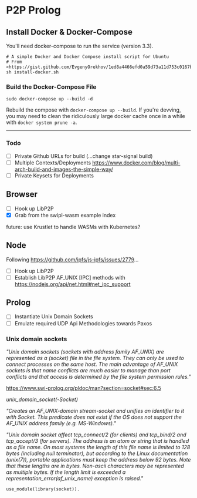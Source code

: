 # P2P Prolog

## Install Docker & Docker-Compose

You'll need docker-compose to run the service (version 3.3). 
```
# A simple Docker and Docker Compose install script for Ubuntu
# From <https://gist.github.com/EvgenyOrekhov/1ed8a4466efd0a59d73a11d753c0167b>
sh install-docker.sh
```

### Build the Docker-Compose File
```
sudo docker-compose up --build -d
```

Rebuild the compose with `docker-compose up --build`. 
If you're devving, you may need to clean the ridiculously large 
docker cache once in a while with `docker system prune -a`.

***

### Todo

- [ ] Private Github URLs for build (...change star-signal build)
- [ ] Multiple Contexts/Deployments <https://www.docker.com/blog/multi-arch-build-and-images-the-simple-way/>
- [ ] Private Keysets for Deployments

## Browser

- [ ] Hook up LibP2P
- [X] Grab from the swipl-wasm example index

future: use Krustlet to handle WASMs with Kubernetes?

## Node

Following <https://github.com/ipfs/js-ipfs/issues/2779>...

- [ ] Hook up LibP2P
- [ ] Establish LibP2P AF_UNIX [IPC] methods with <https://nodejs.org/api/net.html#net_ipc_support>

## Prolog
- [ ] Instantiate Unix Domain Sockets
- [ ] Emulate required UDP Api Methodologies towards Paxos

### Unix domain sockets

_"Unix domain sockets (sockets with address family AF_UNIX) are represented as a (socket) file in the file system. They can only be used to connect processes on the same host. The main advantage of AF_UNIX sockets is that name conflicts are much easier to manage than port conflicts and that access is determined by the file system permission rules."_

<https://www.swi-prolog.org/pldoc/man?section=socket#sec:6.5>

*unix_domain_socket(-Socket)*

_"Creates an AF_UNIX-domain stream-socket and unifies an identifier to it with Socket. This predicate does not exist if the OS does not support the AF_UNIX address family (e.g. MS-Windows)."_

_"Unix domain socket affect tcp_connect/2 (for clients) and tcp_bind/2 and tcp_accept/3 (for servers). The address is an atom or string that is handled as a file name. On most systems the length of this file name is limited to 128 bytes (including null terminator), but according to the Linux documentation (unix(7)), portable applications must keep the address below 92 bytes. Note that these lengths are in bytes. Non-ascii characters may be represented as multiple bytes. If the length limit is exceeded a representation_error(af_unix_name) exception is raised."_

```
use_module(library(socket)).
```

